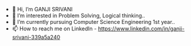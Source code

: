 - 👋 Hi, I’m GANJI SRIVANI 
- 👀 I’m interested in Problem Solving, Logical thinking..
- 🌱 I’m currently pursuing Computer Science Engineering 1st year..
- 📫 How to reach me on LinkedIn - https://www.linkedin.com/in/ganji-srivani-339a5a240


